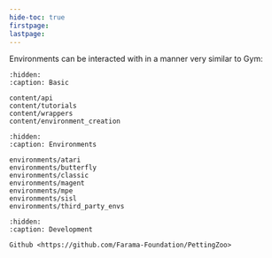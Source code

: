 ```yaml
---
hide-toc: true
firstpage:
lastpage:
---
```


Environments can be interacted with in a manner very similar to Gym:


```{toctree}
:hidden:
:caption: Basic

content/api
content/tutorials
content/wrappers
content/environment_creation
```

```{toctree}
:hidden:
:caption: Environments

environments/atari
environments/butterfly
environments/classic
environments/magent
environments/mpe
environments/sisl
environments/third_party_envs
```

```{toctree}
:hidden:
:caption: Development

Github <https://github.com/Farama-Foundation/PettingZoo>

```